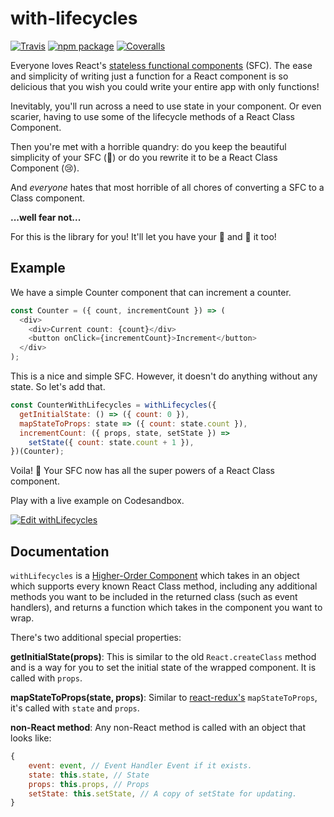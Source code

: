 # with-lifecycles

[![Travis][build-badge]][build]
[![npm package][npm-badge]][npm]
[![Coveralls][coveralls-badge]][coveralls]

Everyone loves React's [stateless functional components](https://reactjs.org/docs/components-and-props.html#functional-and-class-components) (SFC). The ease and simplicity of writing just a function for a React component is so delicious that you wish you could write your entire app with only functions!

Inevitably, you'll run across a need to use state in your component. Or even scarier, having to use some of the lifecycle methods of a React Class Component.

Then you're met with a horrible quandry: do you keep the beautiful simplicity of your SFC (🤗) or do you rewrite it to be a React Class Component (😢).

And _everyone_ hates that most horrible of all chores of converting a SFC to a Class component.

**...well fear not...**

For this is the library for you! It'll let you have your 🎂 and 👄 it too!

## Example

We have a simple Counter component that can increment a counter.

```js
const Counter = ({ count, incrementCount }) => (
  <div>
    <div>Current count: {count}</div>
    <button onClick={incrementCount}>Increment</button>
  </div>
);
```

This is a nice and simple SFC. However, it doesn't do anything without any state. So let's add that.

```js
const CounterWithLifecycles = withLifecycles({
  getInitialState: () => ({ count: 0 }),
  mapStateToProps: state => ({ count: state.count }),
  incrementCount: ({ props, state, setState }) =>
    setState({ count: state.count + 1 }),
})(Counter);
```

Voila! 🎉 Your SFC now has all the super powers of a React Class component.

Play with a live example on Codesandbox.

[![Edit withLifecycles](https://codesandbox.io/static/img/play-codesandbox.svg)](https://codesandbox.io/s/8nzwmv7x92)

## Documentation

`withLifecycles` is a [Higher-Order Component](https://reactjs.org/docs/higher-order-components.html) which takes in an object which supports every known React Class method, including any additional methods you want to be included in the returned class (such as event handlers), and returns a function which takes in the component you want to wrap.

There's two additional special properties:

**getInitialState(props)**: This is similar to the old `React.createClass` method and is a way for you to set the initial state of the wrapped component. It is called with `props`.

**mapStateToProps(state, props)**: Similar to [react-redux's](https://github.com/reduxjs/react-redux) `mapStateToProps`, it's called with `state` and `props`.

**non-React method**: Any non-React method is called with an object that looks like:

```js
{
    event: event, // Event Handler Event if it exists.
    state: this.state, // State
    props: this.props, // Props
    setState: this.setState, // A copy of setState for updating.
}
```

[build-badge]: https://img.shields.io/travis/hswolff/with-lifecycles/master.png?style=flat-square
[build]: https://travis-ci.org/hswolff/with-lifecycles
[npm-badge]: https://img.shields.io/npm/v/npm-package.png?style=flat-square
[npm]: https://www.npmjs.org/package/with-lifecycles
[coveralls-badge]: https://img.shields.io/coveralls/hswolff/with-lifecycles/master.png?style=flat-square
[coveralls]: https://coveralls.io/github/hswolff/with-lifecycles
